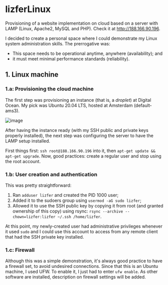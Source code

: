 # lizferLinux
Provisioning of a website implementation on cloud based on a server with LAMP (Linux, Apache2, MySQL and PHP). Check it at http://188.166.90.196.

I decided to create a personal space where I could demonstrate my Linux system administration skills. The prerrogative was:
- This space needs to be operational anytime, anywhere (availability); and
- it must meet minimal performance standards (reliability).

## 1. Linux machine

### 1.a: Provisioning the cloud machine

The first step was provisioning an instance (that is, a _droplet_) at Digital Ocean. My pick was Ubuntu 20.04 LTS, hosted at Amsterdam (default-ams3).

![image](https://user-images.githubusercontent.com/22382891/132209088-88bf6633-9c73-4460-9c9e-ec7e6225c9a3.png)

After having the instance ready (with my SSH public and private keys properly installed), the next step was configuring the server to have the LAMP setup installed. 

First things first: `ssh root@188.166.90.196` into it, then `apt-get update && apt-get upgrade`. Now, good practices: create a regular user and stop using the root account.

### 1.b: User creation and authentication

This was pretty straightforward: 

1. Ran `adduser lizfer` and created the PID 1000 user; 
2. Added it to the sudoers group using `usermod -aG sudo lizfer`;
3. Allowed it to use the SSH public key by copying it from root (and granted ownership of this copy) using rsync: `rsync --archive --chown=lizfer:lizfer ~/.ssh /home/lizfer`. 

At this point, my newly-created user had administrative privileges whenever it used `sudo` and I could use this account to access from any remote client that had the SSH private key installed.

### 1.c: Firewall

Although this was a simple demonstration, it's always good practice to have a firewall set, to avoid undesired connections. Since that this is an Ubuntu machine, I used UFW. To enable it, I just had to enter `ufw enable`. As other software are installed, description on firewall settings will be added.

